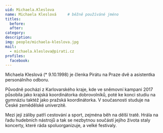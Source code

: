 ```yaml
---
uid: Michaela.Kleslova
name: Michaela Kleslová  	# běžně používáné jméno
titles:
  before: 
  after: 
category:
description: 
img: people/michaela-kleslova.jpg 
mail:
  - michaela.kleslova@pirati.cz
profiles: 
  facebook:
---
```




Michaela Kleslová (* 9.10.1998) je členka Pirátu na Praze dvě a asistentka personálního odboru.

Původně pochází z Karlovarského kraje, kde ve sněmovní kampani 2017 působila jako krajská koordinátorka dobrovolníků, poté ke konci studiu na gymnáziu taktéž jako pražská koordinátorka. V současnosti studuje na České zemědělské univerzitě.

Mezi její záliby patří cestování a sport, zejména běh na dělší tratě. Hrála na řadu hudebních nástrojů a tak se nezbytnou součástí jejího života staly koncerty, které ráda spoluorganizuje, a velké festivaly.

